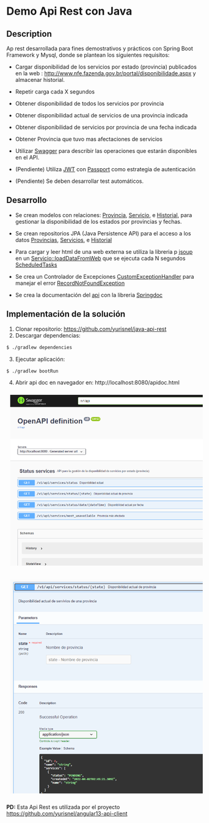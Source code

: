 # Demo Api Rest con Java


## Description

Ap rest desarrollada para fines demostrativos y prácticos con Spring Boot Framework y Mysql, donde se plantean los siguientes requisitos:

- Cargar disponibilidad de los servicios por estado (provincia) publicados en la web : http://www.nfe.fazenda.gov.br/portal/disponibilidade.aspx y almacenar historial.

- Repetir carga cada X segundos

- Obtener disponibilidad de todos los servicios por provincia

- Obtener disponibilidad actual de servicios de una provincia indicada

- Obtener disponibilidad de servicios por provincia de una fecha indicada

- Obtener Provincia que tuvo mas afectaciones de servicios

- Utilizar [Swagger](https://swagger.io/) para describir las operaciones que estarán disponibles en el API.

- (Pendiente) Utiliza [JWT](http://jwt.io) con [Passport](http://passportjs.org) como estrategia de autenticación

- (Pendiente) Se deben desarrollar test automáticos.

## Desarrollo

- Se crean modelos con relaciones: [Provincia](src/main/java/bz/nimitz/ybr/demo/model/State.java), [Servicio](src/main/java/bz/nimitz/ybr/demo/model/Serv.java), e [Historial](src/main/java/bz/nimitz/ybr/demo/model/History.java), para gestionar la disponibilidad de los estados por provincias y fechas.

- Se crean repositorios JPA (Java Persistence API) para el acceso a los datos [Provincias](src/main/java/bz/nimitz/ybr/demo/repository/StateRepository.java), [Servicios](src/main/java/bz/nimitz/ybr/demo/repository/ServRepository.java), e [Historial](src/main/java/bz/nimitz/ybr/demo/repository/HistoryRepository.java)

- Para cargar y leer html de una web externa se utiliza la libreria p [jsoup](https://jsoup.org/) en un [Servicio::loadDataFromWeb](src/main/java/bz/nimitz/ybr/demo/service/MyService.java) que se ejecuta cada N segundos [ScheduledTasks](src/main/java/bz/nimitz/ybr/demo/ScheduledTasks.java)

- Se crea un Controlador de Excepciones [CustomExceptionHandler](src/main/java/bz/nimitz/ybr/demo/Utils/CustomExceptionHandler.java) para manejar el error [RecordNotFoundException](src/main/java/bz/nimitz/ybr/demo/Utils/RecordNotFoundException.java)

- Se crea la documentación del [api](src/main/java/bz/nimitz/ybr/demo/controller/MyControllerApi.java)  con la libreria [Springdoc](https://springdoc.org/) 


## Implementación de la solución

1. Clonar repositorio: https://github.com/yurisnel/java-api-rest
2. Descargar dependencias:

```bash
$ ./gradlew dependencies
```

3. Ejecutar aplicación:

```bash
$ ./gradlew bootRun
```

4. Abrir api doc en navegador en: http://localhost:8080/apidoc.html

<img
src="preview/api-doc.png"
raw=true
alt=""
style="margin:10px"
/>

<img
src="preview/api-doc-02.png"
raw=true
alt=""
style="margin:10px"
/>

**PD:** Esta Api Rest es utilizada por el proyecto https://github.com/yurisnel/angular13-api-client
